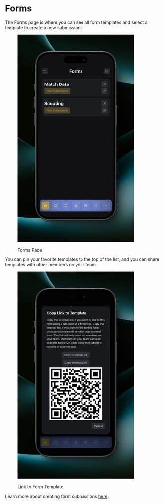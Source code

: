# Forms

The Forms page is where you can see all form templates and select a template to create a new submission.

<figure><img src="../.gitbook/assets/main.png" alt="" width="375"><figcaption><p>Forms Page</p></figcaption></figure>

You can pin your favorite templates to the top of the list, and you can share templates with other members on your team.

<figure><img src="../.gitbook/assets/link to template.png" alt="" width="375"><figcaption><p>Link to Form Template</p></figcaption></figure>

Learn more about creating form submissions [here](creating-a-submission.md).
